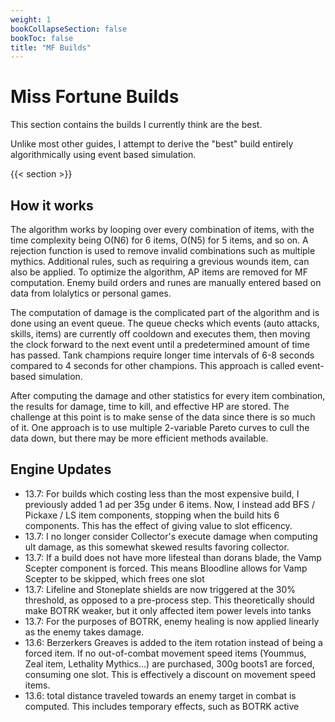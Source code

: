 ```yaml
---
weight: 1
bookCollapseSection: false
bookToc: false
title: "MF Builds"
---
```


# Miss Fortune Builds
This section contains the builds I currently think are the best. 

Unlike most other guides, I attempt to derive the "best" build entirely algorithmically using event based simulation. 

{{< section >}}


## How it works
The algorithm works by looping over every combination of items, with the time complexity being O(N6) for 6 items, O(N5) for 5 items, and so on. A rejection function is used to remove invalid combinations such as multiple mythics. Additional rules, such as requiring a grevious wounds item, can also be applied. To optimize the algorithm, AP items are removed for MF computation. Enemy build orders and runes are manually entered based on data from lolalytics or personal games.

The computation of damage is the complicated part of the algorithm and is done using an event queue. The queue checks which events (auto attacks, skills, items) are currently off cooldown and executes them, then moving the clock forward to the next event until a predetermined amount of time has passed. Tank champions require longer time intervals of 6-8 seconds compared to 4 seconds for other champions. This approach is called event-based simulation.

After computing the damage and other statistics for every item combination, the results for damage, time to kill, and effective HP are stored. The challenge at this point is to make sense of the data since there is so much of it. One approach is to use multiple 2-variable Pareto curves to cull the data down, but there may be more efficient methods available. 

## Engine Updates

- 13.7: For builds which costing less than the most expensive build, I previously added 1 ad per 35g under 6 items. Now, I instead add BFS / Pickaxe / LS item components, stopping when the build hits 6 components. This has the effect of giving value to slot efficency.
- 13.7: I no longer consider Collector's execute damage when computing ult damage, as this somewhat skewed results favoring collector.
- 13.7: If a build does not have more lifesteal than dorans blade, the Vamp Scepter component is forced. This means Bloodline allows for Vamp Scepter to be skipped, which frees one slot
- 13.7: Lifeline and Stoneplate shields are now triggered at the 30% threshold, as opposed to a pre-process step. This theoretically should make BOTRK weaker, but it only affected item power levels into tanks
- 13.7: For the purposes of BOTRK, enemy healing is now applied linearly as the enemy takes damage.
- 13.6: Berzerkers Greaves is added to the item rotation instead of being a forced item. If no out-of-combat movement speed items (Yoummus, Zeal item, Lethality Mythics...) are purchased, 300g boots1 are forced, consuming one slot. This is effectively a discount on movement speed items.
- 13.6: total distance traveled towards an enemy target in combat is computed. This includes temporary effects, such as BOTRK active
